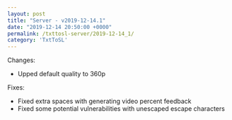 ```yaml
---
layout: post
title: "Server - v2019-12-14.1"
date: "2019-12-14 20:50:00 +0000"
permalink: /txttosl-server/2019-12-14_1/
category: 'TxtToSL'
---
```


Changes:
 - Upped default quality to 360p

Fixes:
 - Fixed extra spaces with generating video percent feedback
 - Fixed some potential vulnerabilities with unescaped escape characters
